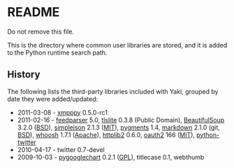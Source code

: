 # README

Do not remove this file.

This is the directory where common user libraries are stored, and it is added to the Python runtime search path.

## History

The following lists the third-party libraries included with Yaki, grouped by date they were added/updated:

* 2011-03-08 - [xmpppy][x] 0.5.0-rc1
* 2011-02-16 - [feedparser][f] 5.0, [tlslite][t] 0.3.8 (Public Domain), [BeautifulSoup][bs] 3.2.0 ([BSD][bsd]), [simplejson][sj] 2.1.3 ([MIT][mit]), [pygments][p] 1.4, [markdown][m] 2.1.0 (git, [BSD][bsd]), [whoosh][w] 1.7.1 ([Apache][a]), [httplib2][h] 0.6.0, [oauth2][o] 166 ([MIT][mit]), [python-twitter][pt]
* 2010-04-17 - twitter 0.7-devel  
* 2009-10-03 - [pygooglechart][pgc] 0.2.1 ([GPL][g]), titlecase 0.1, webthumb  

[a]: http://en.wikipedia.org/wiki/Apache_license
[bs]: http://www.crummy.com/software/BeautifulSoup
[bsd]: http://en.wikipedia.org/wiki/BSD_licenses
[f]: http://www.feedparser.org/
[g]: http://www.gnu.org/licenses/
[h]: http://code.google.com/p/httplib2
[m]: http://www.freewisdom.org/projects/python-markdown/
[mit]: http://en.wikipedia.org/wiki/MIT_license
[p]: http://pygments.org/
[pt]: http://code.google.com/p/python-twitter/
[o]: http://github.com/simplegeo/python-oauth2
[pgc]:http://pygooglechart.slowchop.com/
[sj]: http://pypi.python.org/pypi/simplejson/
[t]: http://trevp.net/tlslite/
[w]: http://woosh.ca
[x]: http://xmpppy.sourceforge.net/
